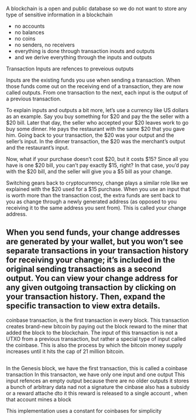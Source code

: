 A blockchain is a open and public database so we do not want to store 
any type of sensitive information in a blockchain 

- no accounts 
- no balances 
- no coins 
- no senders, no receivers
- everything is done through transaction inouts and outputs 
- and we derive everything through the inputs and outputs 

Transaction Inputs are refences to preveious outputs 

Inputs are the existing funds you use when sending a transaction. When those funds come out on the receiving end of a transaction, they are now called outputs. From one transaction to the next, each input is the output of a previous transaction.

To explain inputs and outputs a bit more, let’s use a currency like US dollars as an example. Say you buy something for $20 and pay the the seller with a $20 bill. Later that day, the seller who accepted your $20 leaves work to go buy some dinner. He pays the restaurant with the same $20 that you gave him. Going back to your transaction, the $20 was your output and the seller’s input. In the dinner transaction, the $20 was the merchant’s output and the restaurant’s input.

Now, what if your purchase doesn’t cost $20, but it costs $15? Since all you have is one $20 bill, you can’t pay exactly $15, right? In that case, you’d pay with the $20 bill, and the seller will give you a $5 bill as your change.

Switching gears back to cryptocurrency, change plays a similar role like we explained with the $20 used for a $15 purchase. When you use an input that is worth more than the transaction cost, the extra funds are sent back to you as change through a newly generated address (as opposed to you receiving it to the same address you sent from). This is called your change address.

When you send funds, your change addresses are generated by your wallet, but you won’t see separate transactions in your transaction history for receiving your change; it’s included in the original sending transactions as a second output. You can view your change address for any given outgoing transaction by clicking on your transaction history. Then, expand the specific transaction to view extra details.
----
coinbase transaction,  is the first transaction in every block. This transaction creates brand-new bitcoin by paying out the block reward to the miner that added the block to the blockchain. The input of this transaction is not a UTXO from a previous transaction, but rather a special type of input called the coinbase. This is also the process by which the bitcoin money supply increases until it hits the cap of 21 million bitcoin.

##
In the Genesis block, we have the first transaction, this is called a coinbase transaction 
In this transacton, we have only one input and one output 
 This input refences an empty output 
 because there are no older outputs 
 it stores a bunch of arbitrary data nad not a signature 
 the cinbase also has a subsidy or a reward attache dto it 
 this reward is released to a single account , when that account mines a block

 This implementation uses a constant for coinbases for simplicity
